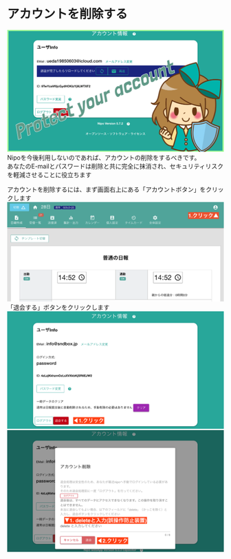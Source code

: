 # アカウントを削除する
![アカウントの設定-見出し](../../image/icatch/i11.png)
Nipoを今後利用しないのであれば、アカウントの削除をするべきです。  
あなたのE-mailとパスワードは削除と共に完全に抹消され、セキュリティリスクを軽減させることに役立ちます

アカウントを削除するには、まず画面右上にある「アカウントボタン」をクリックします
![](./account/a8.png)
「退会する」ボタンをクリックします
![](./account/a16.png)
![](./account/a17.png)


